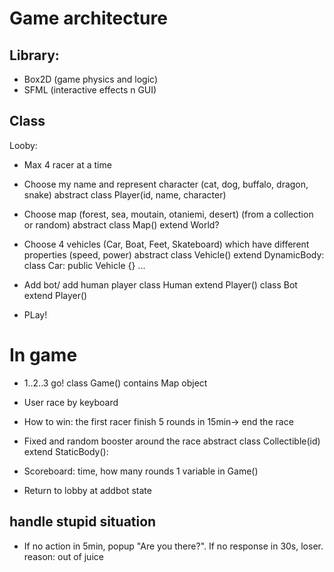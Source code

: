# Game architecture 
## Library: 
- Box2D (game physics and logic)
- SFML (interactive effects n GUI)

## Class
Looby:
- Max 4 racer at a time 
- Choose my name and represent character (cat, dog, buffalo, dragon, snake)
abstract class Player(id, name, character)

- Choose map (forest, sea, moutain, otaniemi, desert) (from a collection or random)
abstract class Map() extend World?

- Choose 4 vehicles (Car, Boat, Feet, Skateboard) which have different properties (speed, power)
abstract class Vehicle() extend DynamicBody: 
    class Car: public Vehicle {}
    ...   

- Add bot/ add human player 
class Human extend Player()
class Bot extend Player()

- PLay! 

# In game  
- 1..2..3 go! 
class Game() contains Map object 

- User race by keyboard

- How to win: the first racer finish 5 rounds in 15min-> end the race
- Fixed and random booster around the race 
abstract class Collectible(id) extend StaticBody():  

- Scoreboard: time, how many rounds
1 variable in Game()

- Return to lobby at addbot state 
 
## handle stupid situation
- If no action in 5min, popup "Are you there?". If no response in 30s, loser. reason: out of juice
